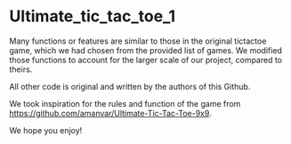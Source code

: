 # Ultimate_tic_tac_toe_1

Many functions or features are similar to those in the original tictactoe game, which we had chosen from the provided list of games. We modified those functions to account for the larger scale of our project, compared to theirs. 

All other code is original and written by the authors of this Github. 

We took inspiration for the rules and function of the game from https://github.com/amanvar/Ultimate-Tic-Tac-Toe-9x9. 

We hope you enjoy!
